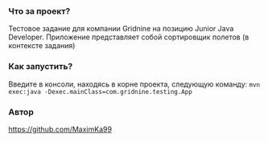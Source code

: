 ### Что за проект?
Тестовое задание для компании Gridnine на позицию Junior Java Developer. Приложение представляет собой сортировщик
полетов (в контексте задания)

### Как запустить?
Введите в консоли, находясь в корне проекта, следующую команду:
`mvn exec:java -Dexec.mainClass=com.gridnine.testing.App`

### Автор
https://github.com/MaximKa99